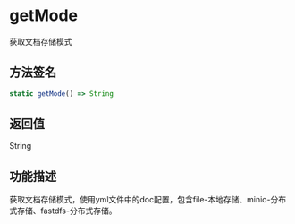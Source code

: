 # getMode

获取文档存储模式

## 方法签名
```typescript
static getMode() => String
```

## 返回值
String

## 功能描述
获取文档存储模式，使用yml文件中的doc配置，包含file-本地存储、minio-分布式存储、fastdfs-分布式存储。 
